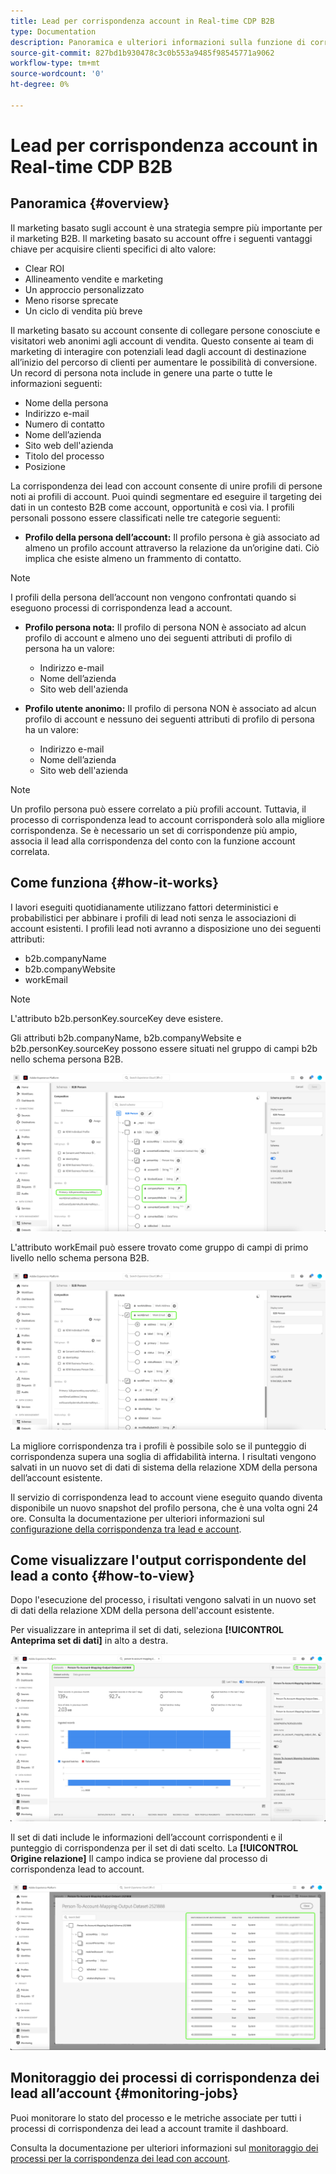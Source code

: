 ```yaml
---
title: Lead per corrispondenza account in Real-time CDP B2B
type: Documentation
description: Panoramica e ulteriori informazioni sulla funzione di corrispondenza del lead to account nell’Experience Platform CDP B2B.
source-git-commit: 827bd1b930478c3c0b553a9485f98545771a9062
workflow-type: tm+mt
source-wordcount: '0'
ht-degree: 0%

---
```



# Lead per corrispondenza account in Real-time CDP B2B

## Panoramica {#overview}

Il marketing basato sugli account è una strategia sempre più importante per il marketing B2B. Il marketing basato su account offre i seguenti vantaggi chiave per acquisire clienti specifici di alto valore:

- Clear ROI
- Allineamento vendite e marketing
- Un approccio personalizzato
- Meno risorse sprecate
- Un ciclo di vendita più breve

Il marketing basato su account consente di collegare persone conosciute e visitatori web anonimi agli account di vendita. Questo consente ai team di marketing di interagire con potenziali lead dagli account di destinazione all’inizio del percorso di clienti per aumentare le possibilità di conversione. Un record di persona nota include in genere una parte o tutte le informazioni seguenti:

- Nome della persona
- Indirizzo e-mail
- Numero di contatto
- Nome dell’azienda
- Sito web dell&#39;azienda
- Titolo del processo
- Posizione

La corrispondenza dei lead con account consente di unire profili di persone noti ai profili di account. Puoi quindi segmentare ed eseguire il targeting dei dati in un contesto B2B come account, opportunità e così via. I profili personali possono essere classificati nelle tre categorie seguenti:

- **Profilo della persona dell’account:** Il profilo persona è già associato ad almeno un profilo account attraverso la relazione da un’origine dati. Ciò implica che esiste almeno un frammento di contatto.

>[!NOTE]
>
> I profili della persona dell’account non vengono confrontati quando si eseguono processi di corrispondenza lead a account.

- **Profilo persona nota:** Il profilo di persona NON è associato ad alcun profilo di account e almeno uno dei seguenti attributi di profilo di persona ha un valore:

   - Indirizzo e-mail
   - Nome dell’azienda
   - Sito web dell&#39;azienda

- **Profilo utente anonimo:** Il profilo di persona NON è associato ad alcun profilo di account e nessuno dei seguenti attributi di profilo di persona ha un valore:

   - Indirizzo e-mail
   - Nome dell’azienda
   - Sito web dell&#39;azienda

>[!NOTE]
>
> Un profilo persona può essere correlato a più profili account. Tuttavia, il processo di corrispondenza lead to account corrisponderà solo alla migliore corrispondenza. Se è necessario un set di corrispondenze più ampio, associa il lead alla corrispondenza del conto con la funzione account correlata.

## Come funziona {#how-it-works}

I lavori eseguiti quotidianamente utilizzano fattori deterministici e probabilistici per abbinare i profili di lead noti senza le associazioni di account esistenti. I profili lead noti avranno a disposizione uno dei seguenti attributi:

- b2b.companyName
- b2b.companyWebsite
- workEmail

>[!NOTE]
>
> L&#39;attributo b2b.personKey.sourceKey deve esistere.

Gli attributi b2b.companyName, b2b.companyWebsite e b2b.personKey.sourceKey possono essere situati nel gruppo di campi b2b nello schema persona B2B.

![Schema della persona B2B che mostra gli attributi](/help/rtcdp/accounts/images/b2b-person-schema.png)

L&#39;attributo workEmail può essere trovato come gruppo di campi di primo livello nello schema persona B2B.

![Schema delle persone B2B che mostra workEmail](/help/rtcdp/accounts/images/b2b-person-workemail.png)

La migliore corrispondenza tra i profili è possibile solo se il punteggio di corrispondenza supera una soglia di affidabilità interna. I risultati vengono salvati in un nuovo set di dati di sistema della relazione XDM della persona dell’account esistente.

Il servizio di corrispondenza lead to account viene eseguito quando diventa disponibile un nuovo snapshot del profilo persona, che è una volta ogni 24 ore. Consulta la documentazione per ulteriori informazioni sul [configurazione della corrispondenza tra lead e account](/help/rtcdp/accounts/account-profile-ui-guide.md).

## Come visualizzare l&#39;output corrispondente del lead a conto {#how-to-view}

Dopo l&#39;esecuzione del processo, i risultati vengono salvati in un nuovo set di dati della relazione XDM della persona dell&#39;account esistente.

Per visualizzare in anteprima il set di dati, seleziona **[!UICONTROL Anteprima set di dati]** in alto a destra.

![Nuovo set di dati](/help/rtcdp/accounts/images/b2b-dataset-output.png)

Il set di dati include le informazioni dell’account corrispondenti e il punteggio di corrispondenza per il set di dati scelto. La **[!UICONTROL Origine relazione]** Il campo indica se proviene dal processo di corrispondenza lead to account.

![Anteprima dei punteggi e dell’output di affidabilità del set di dati](/help/rtcdp/accounts/images/b2b-dataset-preview.png)

## Monitoraggio dei processi di corrispondenza dei lead all’account {#monitoring-jobs}

Puoi monitorare lo stato del processo e le metriche associate per tutti i processi di corrispondenza dei lead a account tramite il dashboard.

Consulta la documentazione per ulteriori informazioni sul [monitoraggio dei processi per la corrispondenza dei lead con account](/help/dataflows/ui/b2b/monitor-profile-enrichment.md).
